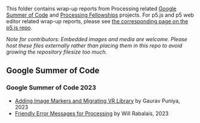 This folder contains wrap-up reports from Processing related [Google Summer of Code](https://summerofcode.withgoogle.com/organizations/4915113891463168/) and [Processing Fellowships](https://processingfoundation.org/fellowships) projects. For p5.js and p5 web editor related wrap-up reports, please see [the corresponding page on the p5.js repo](https://github.com/processing/p5.js/edit/main/contributor_docs/project_wrapups/README.md).

*Note for contributors: Embedded images and media are welcome. Please host these files externally rather than placing them in this repo to avoid growing the repository filesize too much.*

## Google Summer of Code

### Google Summer of Code 2023

* [Adding Image Markers and Migrating VR Library](https://github.com/p4puniya/processing-gsoc/blob/main/project_wrapups/gaurav_puniya_gsoc_2023.md) by Gaurav Puniya, 2023
* [Friendly Error Messages for Processing](https://github.com/processing/processing-gsoc/blob/main/project_wrapups/will_rabalais_gsoc_2023.md) by Will Rabalais, 2023
